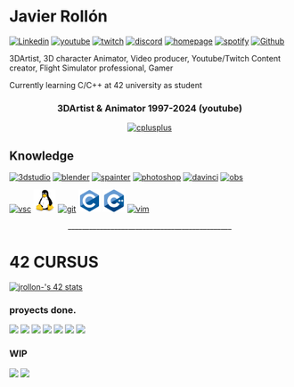 # Javier Rollón
[![Linkedin](https://img.shields.io/badge/-LinkedIn-blue?style=flat&logo=Linkedin&logoColor=white)](https://www.linkedin.com/in/javierrollon/?locale=en_US)
[![youtube](https://img.shields.io/badge/-Youtube-black?style=flat&logo=youtube&logoColor=white)](https://www.youtube.com/@J4p032)
[![twitch](https://img.shields.io/badge/-Twitch-9146FF?style=flat&logo=twitch&logoColor=white)](https://www.twitch.tv/japo32)
[![discord](https://img.shields.io/badge/-Discord-5865F2?style=flat&logo=discord&logoColor=white)](https://discord.gg/ykTeJGQ54Z)
[![homepage](https://img.shields.io/badge/-Webpage-F38020?style=flat&logo=homepage&logoColor=white)](https://jrollon.com/index.html)
[![spotify](https://img.shields.io/badge/-Spotify-1ED760?style=flat&logo=spotify&logoColor=white)](https://open.spotify.com/playlist/6EZUBBWHa0oGK8B7OokXmx)
[![Github](https://img.shields.io/badge/-Github-000?style=flat&logo=Github&logoColor=white)](https://github.com/J4P032)

3DArtist, 3D character Animator, Video producer, Youtube/Twitch Content creator, Flight Simulator professional, Gamer

Currently learning C/C++ at 42 university as student

<p align="center" width="300">
  <h3 align="center">3DArtist & Animator 1997-2024 (youtube)</h3> 
</p>

<p align="center"> 
   <a href="https://www.youtube.com/watch?v=RDZIQf7hkxo" target="_blank" rel="noreferrer"> <img src="https://img.youtube.com/vi/RDZIQf7hkxo/0.jpg" alt="cplusplus" width="560" height="400"/></a> 
</p>

## Knowledge
<p> 
  <a href="https://www.autodesk.com/products/3ds-max/free-trial" target="_blank" rel="noreferrer"> <img src="https://encrypted-tbn0.gstatic.com/images?q=tbn:ANd9GcR-gZFcwd6TOaFzv6Mdgnhvzigf-GLzGAbKug&s" alt="3dstudio" width="40" height="40"/></a>
  <a href="https://www.blender.org/download/" target="_blank" rel="noreferrer"> <img src="https://www.icons101.com/icons/1/iOS_style_Blender_icons_by_ChilliTrav/128/blender%20icon%20(white).png" alt="blender" width="40" height="40"/></a>
  <a href="https://www.adobe.com/products/substance3d/apps/painter.html" rel="noreferrer"> <img src="https://i0.wp.com/cdn.iconscout.com/icon/free/png-256/adobe-substance-2521753-2132645.png" alt="spainter" width="40" height="40"/></a>
  <a href="https://www.adobe.com/products/photoshop.html" target="_blank" rel="noreferrer"> <img src="https://upload.wikimedia.org/wikipedia/commons/thumb/2/20/Photoshop_CC_icon.png/615px-Photoshop_CC_icon.png" alt="photoshop" width="40" height="40"/></a>
  <a href="https://www.blackmagicdesign.com/es/products/davinciresolve/" target="_blank" rel="noreferrer"> <img src="https://i0.wp.com/upload.wikimedia.org/wikipedia/commons/4/4d/DaVinci_Resolve_Studio.png" alt="davinci" width="40" height="40"/></a>
  <a href="https://obsproject.com/es/download" target="_blank" rel="noreferrer"> <img src="https://upload.wikimedia.org/wikipedia/commons/thumb/d/d3/OBS_Studio_Logo.svg/120px-OBS_Studio_Logo.svg.png" alt="obs" width="40" height="40"/></a>
 
  <a href="https://code.visualstudio.com/"> <img src="https://w7.pngwing.com/pngs/905/947/png-transparent-microsoft-visual-studio-code-alt-macos-bigsur-icon-thumbnail.png" alt="vsc" width="40" height="40"/></a>
  <a href="https://www.linux.org/" target="_blank" rel="noreferrer"> <img src="https://raw.githubusercontent.com/devicons/devicon/master/icons/linux/linux-original.svg" alt="linux" width="40" height="40"/></a>
  <a href="https://git-scm.com/" target="_blank" rel="noreferrer"> <img src="https://www.vectorlogo.zone/logos/git-scm/git-scm-icon.svg" alt="git" width="40" height="40"/></a>
  <a href="https://www.cprogramming.com/" target="_blank" rel="noreferrer"> <img src="https://raw.githubusercontent.com/devicons/devicon/master/icons/c/c-original.svg" alt="c" width="40" height="40"/></a>
  <a href="https://www.w3schools.com/cpp/" target="_blank" rel="noreferrer"> <img src="https://raw.githubusercontent.com/devicons/devicon/master/icons/cplusplus/cplusplus-original.svg" alt="cplusplus" width="40" height="40"/></a>
  <a href="https://www.vim.org/" target="_blank" rel="noreferrer"> <img src="https://www.vim.org/images/vimlogo.svg" alt="vim" width="40" height="40"/></a>
</p>
<p align="center">
______________________________________________
</p>

# 42 CURSUS
[![jrollon-'s 42 stats](https://badge.mediaplus.ma/kettlebells/jrollon-?1337Badge=off&UM6P=off)](https://github.com/oakoudad/badge42)

### proyects done.
<p> 
  <a href="https://github.com/J4P032/42CURSUS/tree/main/01_libft"> <img src="https://github.com/0bvim/42-project-badges/blob/main/badges/libftm.png?raw=true" /></a>
  <a href="https://github.com/J4P032/42CURSUS/tree/main/02_GetNextLine"> <img src="https://github.com/0bvim/42-project-badges/blob/main/badges/get_next_linee.png?raw=true" /></a>
  <a href="https://github.com/J4P032/42CURSUS/tree/main/02_Printf"> <img src="https://github.com/0bvim/42-project-badges/blob/main/badges/ft_printfe.png?raw=true" /></a>
  <a href="https://github.com/J4P032/42CURSUS/tree/main/02_BornToBeRoot"> <img src="https://github.com/0bvim/42-project-badges/blob/main/badges/born2beroote.png?raw=true" /></a>
  <a href="https://github.com/J4P032/42CURSUS/tree/main/03_PushSwap"> <img src="https://github.com/0bvim/42-project-badges/blob/main/badges/push_swape.png?raw=true" /></a>
  <a href="https://github.com/J4P032/42CURSUS/tree/main/03_SoLong"> <img src="https://github.com/0bvim/42-project-badges/blob/main/badges/so_longm.png?raw=true" /></a>
  <a href="https://github.com/J4P032/42CURSUS/tree/main/03_Minitalk"> <img src="https://github.com/0bvim/42-project-badges/blob/main/badges/minitalkm.png?raw=true" /></a>
</p>

### WIP
<p> 
  <a href="https://github.com/J4P032/42CURSUS"> <img src="https://github.com/0bvim/42-project-badges/blob/main/badges/minishelle.png?raw=true" /></a>
 <a href="https://github.com/J4P032/42CURSUS/tree/main/03_Philosophers"> <img src="https://github.com/0bvim/42-project-badges/blob/main/badges/philosopherse.png?raw=true" /></a>
</p>

<!--
**J4P032/J4P032** is a ✨ _special_ ✨ repository because its `README.md` (this file) appears on your GitHub profile.

Here are some ideas to get you started:

- 🔭 I’m currently working on ...
- 🌱 I’m currently learning ...
- 👯 I’m looking to collaborate on ...
- 🤔 I’m looking for help with ...
- 💬 Ask me about ...
- 📫 How to reach me: ...
- 😄 Pronouns: ...
- ⚡ Fun fact: ...
-->

